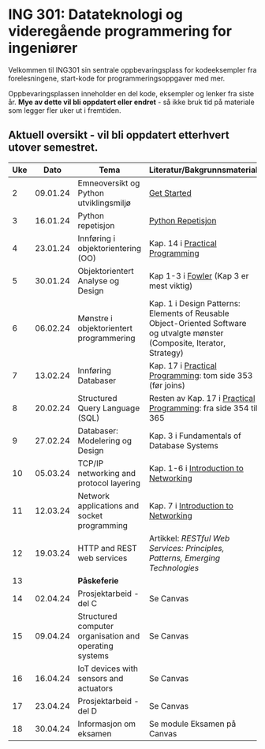 # ING 301: Datateknologi og videregående programmering for ingeniører

Velkommen til ING301 sin sentrale oppbevaringsplass for kodeeksempler fra forelesningene, start-kode for programmeringsoppgaver med mer.

Oppbevaringsplassen inneholder en del kode, eksempler og lenker fra siste år. **Mye av dette vil bli oppdatert eller endret** - så ikke bruk tid på materiale som legger fler uker ut i fremtiden. 

## Aktuell oversikt - vil bli oppdatert etterhvert utover semestret.

| **Uke**  | **Dato** | **Tema**                                           | **Literatur/Bakgrunnsmaterial**                              |  **Frister**    |
|----------|----------|----------------------------------------------------|--------------------------------------------------------------|-----------------|
| 2        | 09.01.24 | Emneoversikt og Python utviklingsmiljø             | [Get Started](assignments/1-install/assignment1.md)          |                 |
| 3        | 16.01.24 | Python repetisjon                                  | [Python Repetisjon](weeks/2-get-started/python-overview.md)  | [Oppgave 1](https://hvl.instructure.com/courses/25871/assignments/73832)       |
| 4        | 23.01.24 | Innføring i objektorientering (OO)                 | Kap. 14 i [Practical Programming](https://pragprog.com/titles/gwpy3/practical-programming-third-edition/)  | [Registrere Prosjektgrupper](https://hvl.instructure.com/courses/25871/assignments/73834) |
| 5        | 30.01.24 | Objektorientert Analyse og Design                  | Kap 1-3 i [Fowler](https://hvl.instructure.com/courses/25871/files/folder/handouts?preview=2636123) (Kap 3 er mest viktig) | [Oppgave 2: Frist 30.01.](https://hvl.instructure.com/courses/25871/assignments/73833)               |
| 6        | 06.02.24 | Mønstre i objektorientert programmering            | Kap. 1 i Design Patterns: Elements of Reusable Object-Oriented Software og utvalgte mønster (Composite, Iterator, Strategy) |  |
| 7        | 13.02.24 | Innføring Databaser                                | Kap. 17 i [Practical Programming](https://pragprog.com/titles/gwpy3/practical-programming-third-edition/):  tom side 353 (før joins)  | Prosjekt Del A |
| 8        | 20.02.24 | Structured Query Language (SQL)                    | Resten av Kap. 17 i [Practical Programming](https://pragprog.com/titles/gwpy3/practical-programming-third-edition/): fra side 354 til 365 |            |
| 9        | 27.02.24 | Databaser: Modelering og Design                    | Kap. 3 i Fundamentals of Database Systems                                                                                            |                 |
| 10       | 05.03.24 | TCP/IP networking and protocol layering            | Kap. 1-6 i [Introduction to Networking](https://do1.dr-chuck.net/net-intro/EN_us/net-intro.pdf)                                      | Prosjekt Del B | 
| 11       | 12.03.24 | Network applications and socket programming        | Kap. 7 i [Introduction to Networking](https://do1.dr-chuck.net/net-intro/EN_us/net-intro.pdf)                                        |                |
| 12       | 19.03.24 | HTTP and REST web services                         | Artikkel: *RESTful Web Services: Principles, Patterns, Emerging Technologies*                                                        |                |
| 13       |          | **Påskeferie**                                     |                                                                                                                                      |                |
| 14       | 02.04.24 | Prosjektarbeid - del C                             | Se Canvas                                                                                                                            | Prosjekt Del C |
| 15       | 09.04.24 | Structured computer organisation and operating systems | Se Canvas                                                                                                                            |                |
| 16       | 16.04.24 | IoT devices with sensors and actuators             | Se Canvas                                                                                                                            |                |
| 17       | 23.04.24 | Prosjektarbeid - del D                             | Se Canvas                                                                                                                            | Prosjekt Del D |
| 18       | 30.04.24 | Informasjon om eksamen                             | Se module Eksamen på Canvas                                                                                                          |                |
